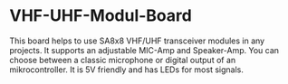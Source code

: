 # VHF-UHF-Modul-Board

This board helps to use SA8x8 VHF/UHF transceiver modules in any projects. It supports an adjustable MIC-Amp and Speaker-Amp. You can choose between a classic microphone or digital output of an mikrocontroller. It is 5V friendly and has LEDs for most signals.



 
